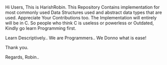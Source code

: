 Hi Users, This is HarishRobin.
This Repository Contains implementation for most commonly used Data Structures used and abstract data types that are used.
Appreciate Your Contributions too.
The Implementation will entirely will be in C.
So people who think C is useless or powerless or Outdated, Kindly go learn Programming first.

Learn Descriptively.. We are Programmers.. We Donno what is ease!

Thank you.

Regards,
Robin..

